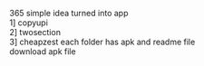 365 simple idea turned into app\
1] copyupi\
2] twosection\
3] cheapzest
each folder has apk and readme file\
download apk file

